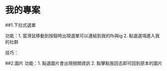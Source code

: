 # 我的專案
##1.下拉式選單

功能：1. 當滑鼠移動到按鈕時出現選單可以連結到我的fb與ig
     2. 點選選項進入我的社群

技巧：

##2.圖片
功能：1. 點選圖片會出現相關資訊
     2. 點擊點我回去即可回到原本的圖片
